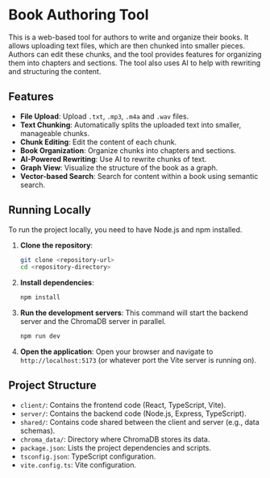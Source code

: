 # Book Authoring Tool

This is a web-based tool for authors to write and organize their books. It allows uploading text files, which are then chunked into smaller pieces. Authors can edit these chunks, and the tool provides features for organizing them into chapters and sections. The tool also uses AI to help with rewriting and structuring the content.

## Features

*   **File Upload**: Upload `.txt`, `.mp3`, `.m4a` and `.wav` files.
*   **Text Chunking**: Automatically splits the uploaded text into smaller, manageable chunks.
*   **Chunk Editing**: Edit the content of each chunk.
*   **Book Organization**: Organize chunks into chapters and sections.
*   **AI-Powered Rewriting**: Use AI to rewrite chunks of text.
*   **Graph View**: Visualize the structure of the book as a graph.
*   **Vector-based Search**: Search for content within a book using semantic search.

## Running Locally

To run the project locally, you need to have Node.js and npm installed.

1.  **Clone the repository**:
    ```bash
    git clone <repository-url>
    cd <repository-directory>
    ```

2.  **Install dependencies**:
    ```bash
    npm install
    ```

3.  **Run the development servers**:
    This command will start the backend server and the ChromaDB server in parallel.
    ```bash
    npm run dev
    ```

4.  **Open the application**:
    Open your browser and navigate to `http://localhost:5173` (or whatever port the Vite server is running on).

## Project Structure

*   `client/`: Contains the frontend code (React, TypeScript, Vite).
*   `server/`: Contains the backend code (Node.js, Express, TypeScript).
*   `shared/`: Contains code shared between the client and server (e.g., data schemas).
*   `chroma_data/`: Directory where ChromaDB stores its data.
*   `package.json`: Lists the project dependencies and scripts.
*   `tsconfig.json`: TypeScript configuration.
*   `vite.config.ts`: Vite configuration.
